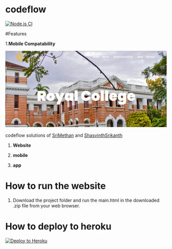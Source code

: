 # codeflow
[![Node.js CI](https://github.com/CodeLegends-org/codeflow/actions/workflows/node.js.yml/badge.svg?branch=main)](https://github.com/CodeLegends-org/codeflow/actions/workflows/node.js.yml)

#Features

1.**Mobile Compatability**

![Home Page](/Preveiw-files/Homepage.png)

codeflow solutions of [SriMethan](https://github.com/srimethan) and [ShasvinthSrikanth](https://github.com/shasvinthsrikanth)

1. **Website**

2. **mobile**

3. **app**

# How to run the website

1. Download the project folder and run the main.html in the downloaded .zip file from your web browser.

# How to deploy to heroku

[![Deploy to Heroku](https://www.herokucdn.com/deploy/button.png)](https://heroku.com/deploy)  
